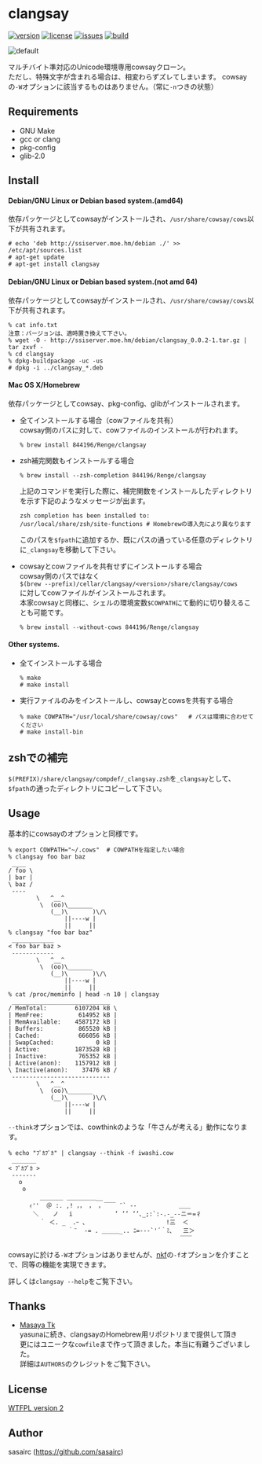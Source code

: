 clangsay
=======
[![version](http://img.shields.io/github/tag/sasairc/clangsay.svg?style=flat&label=version)](https://github.com/sasairc/clangsay/releases)
[![license](https://img.shields.io/badge/License-WTFPL2-blue.svg?style=flat)](http://www.wtfpl.net/txt/copying/)
[![issues](http://img.shields.io/github/issues/sasairc/clangsay.svg?style=flat)](https://github.com/sasairc/clangsay/issues)
[![build](https://img.shields.io/travis/sasairc/clangsay.svg?style=flat)](https://travis-ci.org/sasairc/clangsay)

![default](http://41.media.tumblr.com/d93abecb6fe04a8f6d1c38deba2e963a/tumblr_njt1q0EsZJ1u2jamko1_1280.png)

マルチバイト準対応のUnicode環境専用cowsayクローン。  
ただし、特殊文字が含まれる場合は、相変わらずズレてしまいます。	
cowsayの`-W`オプションに該当するものはありません。（常に`-n`つきの状態）	

## Requirements
* GNU Make
* gcc or clang
* pkg-config
* glib-2.0	

## Install
#### Debian/GNU Linux or Debian based system.(amd64)		
依存パッケージとしてcowsayがインストールされ、`/usr/share/cowsay/cows`以下が共有されます。
```shellsession
# echo 'deb http://ssiserver.moe.hm/debian ./' >> /etc/apt/sources.list	
# apt-get update	
# apt-get install clangsay
```

#### Debian/GNU Linux or Debian based system.(not amd 64)	
依存パッケージとしてcowsayがインストールされ、`/usr/share/cowsay/cows`以下が共有されます。	
```shellsession
% cat info.txt
注意：バージョンは、適時置き換えて下さい。
% wget -O - http://ssiserver.moe.hm/debian/clangsay_0.0.2-1.tar.gz | tar zxvf -
% cd clangsay
% dpkg-buildpackage -uc -us
# dpkg -i ../clangsay_*.deb
```

#### Mac OS X/Homebrew		
依存パッケージとしてcowsay、pkg-config、glibがインストールされます。	

* 全てインストールする場合（cowファイルを共有）	
	cowsay側のパスに対して、cowファイルのインストールが行われます。	
	```shellsession
	% brew install 844196/Renge/clangsay
	```
	
* zsh補完関数もインストールする場合		
	```shellsession
	% brew install --zsh-completion 844196/Renge/clangsay
	```
	上記のコマンドを実行した際に、補完関数をインストールしたディレクトリを示す下記のようなメッセージが出ます。	
	```shellsession
	zsh completion has been installed to:
	/usr/local/share/zsh/site-functions	# Homebrewの導入先により異なります　
	```
	このパスを`$fpath`に追加するか、既にパスの通っている任意のディレクトリに`_clangsay`を移動して下さい。	

* cowsayとcowファイルを共有せずにインストールする場合	
	cowsay側のパスではなく	
	`$(brew --prefix)/cellar/clangsay/<version>/share/clangsay/cows`	
	に対してcowファイルがインストールされます。		
	本家cowsayと同様に、シェルの環境変数`$COWPATH`にて動的に切り替えることも可能です。
	```shellsession
	% brew install --without-cows 844196/Renge/clangsay
	```

#### Other systems.
* 全てインストールする場合	
	```shellsession
	% make
	# make install
	```

* 実行ファイルのみをインストールし、cowsayとcowsを共有する場合	
	```shellsession
	% make COWPATH="/usr/local/share/cowsay/cows"	# パスは環境に合わせてください
	# make install-bin
	```

## zshでの補完
`$(PREFIX)/share/clangsay/compdef/_clangsay.zsh`を`_clangsay`として、`$fpath`の通ったディレクトリにコピーして下さい。

## Usage
基本的にcowsayのオプションと同様です。
```shellsession
% export COWPATH="~/.cows"	# COWPATHを指定したい場合
% clangsay foo bar baz
 ____
/ foo \
| bar |
\ baz /
 ----
        \   ^__^
         \  (oo)\_______
            (__)\       )\/\
                ||----w |
                ||     ||
% clangsay "foo bar baz"
 ____________
< foo bar baz >
 ------------
        \   ^__^
         \  (oo)\_______
            (__)\       )\/\
                ||----w |
                ||     ||
% cat /proc/meminfo | head -n 10 | clangsay
 ____________________________
/ MemTotal:        6107204 kB \
| MemFree:          614952 kB |
| MemAvailable:    4587172 kB |
| Buffers:          865520 kB |
| Cached:           666056 kB |
| SwapCached:            0 kB |
| Active:          1873528 kB |
| Inactive:         765352 kB |
| Active(anon):    1157912 kB |
\ Inactive(anon):    37476 kB /
 ----------------------------
        \   ^__^
         \  (oo)\_______
            (__)\       )\/\
                ||----w |
                ||     ||
```

`--think`オプションでは、cowthinkのような「牛さんが考える」動作になります。

```shellsession
% echo "ﾌﾟｶﾌﾟｶ" | clangsay --think -f iwashi.cow
 _______
< ﾌﾟｶﾌﾟｶ >
 -------
   o
    o
         ＿＿＿＿ ＿＿＿＿＿__
      ｨ''  ＠ :. ,! ，， ， ，￣￣ ¨` ‐-            ＿＿
       ＼    ノ   i            ’ ’’ ’’､_;:`:‐.-_-‐ニ＝=彳
         ｀ ＜. _  .ｰ ､                       !三  ＜
                 ｀¨  ‐= . ＿＿＿_.. ﾆ=-‐‐`'´｀ﾐ､   三＞
                                                 ￣￣
```

cowsayに於ける`-W`オプションはありませんが、[nkf](http://osdn.jp/projects/nkf/)の`-f`オプションを介すことで、同等の機能を実現できます。  

詳しくは`clangsay --help`をご覧下さい。

## Thanks
* [Masaya Tk](https://github.com/844196)	
	yasunaに続き、clangsayのHomebrew用リポジトリまで提供して頂き  
	更にはユニークな`cowfile`まで作って頂きました。本当に有難うございました。  
	詳細は`AUTHORS`のクレジットをご覧下さい。

## License
[WTFPL version 2](http://www.wtfpl.net/txt/copying/)

## Author
sasairc (https://github.com/sasairc)
